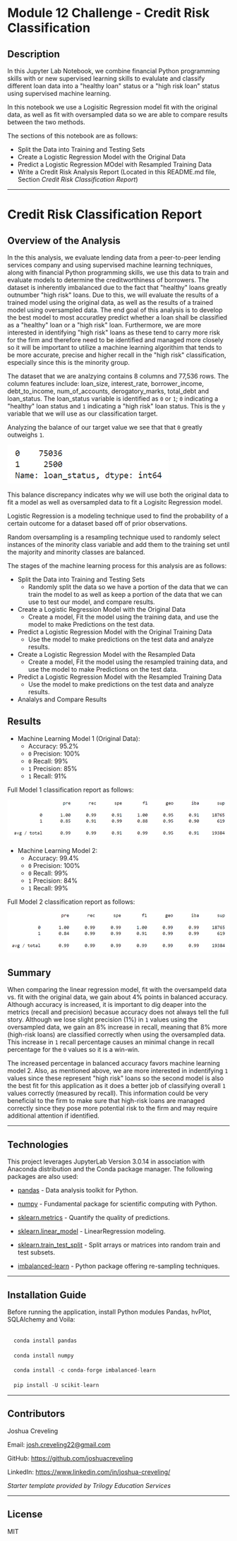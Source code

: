 # Module 12 Challenge - Credit Risk Classification

## Description

In this Jupyter Lab Notebook, we combine financial Python programming skills with or new supervised learning skills to evalulate and classify different loan data into a "healthy loan" status or a "high risk loan" status using supervised machine learning.

In this notebook we use a Logisitic Regression model fit with the original data, as well as fit with oversampled data so we are able to compare results between the two methods. 

The sections of this notebook are as follows: 

* Split the Data into Training and Testing Sets
* Create a Logistic Regression Model with the Original Data
* Predict a Logistic Regression MOdel with Resampled Training Data
* Write a Credit Risk Analysis Report (Located in this README.md file, Section *Credit Risk Classification Report*)

---

# Credit Risk Classification Report

## Overview of the Analysis

In the this analysis, we evaluate lending data from a peer-to-peer lending services company and using supervised machine learning techniques, along with financial Python programming skills, we use this data to train and evaluate models to determine the creditworthiness of borrowers.  The dataset is inherently imbalanced due to the fact that "healthy" loans greatly outnumber "high risk" loans.  Due to this, we will evaluate the results of a trained model using the original data, as well as the results of a trained model using oversampled data.  The end goal of this analysis is to develop the best model to most accuratley predict whether a loan shall be classified as a "healthy" loan or a "high risk" loan.  Furthermore, we are more interested in identifying "high risk" loans as these tend to carry more risk for the firm and therefore need to be identified and managed more closely so it will be important to utilize a machine learning algorithim that tends to be more accurate, precise and higher recall in the "high risk" classification, especially since this is the minority group. 

The dataset that we are analzying contains 8 columns and 77,536 rows.  The column features include: loan_size, interest_rate, borrower_income, debt_to_income, num_of_accounts, derogatory_marks, total_debt and loan_status.  The loan_status variable is identified as `0` or `1`; `0` indicating a "healthy" loan status and `1` indicating a "high risk" loan status.  This is the `y` variable that we will use as our classification target.  

Analyzing the balance of our target value we see that that `0` greatly outweighs `1`. 

![A screenshot depicting balance of our target.](./Images/balance.PNG)

This balance discrepancy indicates why we will use both the original data to fit a model as well as oversampled data to fit a Logisitc Regression model.  

Logistic Regression is a modeling technique used to find the probability of a certain outcome for a dataset based off of prior observations.

Random oversampling is a resampling technique used to randomly select instances of the minority class variable and add them to the training set until the majority and minority classes are balanced. 

The stages of the machine learning process for this analysis are as follows:

* Split the Data into Training and Testing Sets
    * Randomly split the data so we have a portion of the data that we can train the model to as well as keep a portion of the data that we can use to test our model, and compare results.
* Create a Logistic Regression Model with the Original Data
    * Create a model, Fit the model using the training data, and use the model to make Predictions on the test data.
* Predict a Logistic Regression Model with the Original Training Data
    * Use the model to make predictions on the test data and analyze results.
* Create a Logistic Regression Model with the Resampled Data
    * Create a model, Fit the model using the resampled training data, and use the model to make Predictions on the test data.
* Predict a Logistic Regression Model with the Resampled Training Data
    * Use the model to make predictions on the test data and analyze results.
* Analalys and Compare Results

## Results

* Machine Learning Model 1 (Original Data):
  * Accuracy: 95.2%
  * `0` Precision: 100%
  * `0` Recall: 99%
  * `1` Precision: 85%
  * `1` Recall: 91%

Full Model 1 classification report as follows:   

![A screenshot depicting model 1 classification report.](./Images/model1.PNG)


* Machine Learning Model 2:
  * Accuracy: 99.4%
  * `0` Precision: 100%
  * `0` Recall: 99%
  * `1` Precision: 84%
  * `1` Recall: 99%


Full Model 2 classification report as follows:   

![A screenshot depicting model 2 classification report.](./Images/model2.PNG)


## Summary

When comparing the linear regression model, fit with the oversampeld data vs. fit with the original data, we gain about 4% points in balanced accuracy.  Although accuracy is increased, it is important to dig deaper into the metrics (recall and precision) becasue accuracy does not always tell the full story. Although we lose slight precision (1%) in `1` values using the oversampled data, we gain an 8% increase in recall, meaning that 8% more (high-risk loans) are classified correctly when using the oversampled data.  This increase in `1` recall percentage causes an minimal change in recall percentage for the `0` values so it is a win-win.  

The increased percentage in balanced accuracy favors machine learning model 2.  Also, as mentioned above, we are more interested in indentifying `1` values since these represent "high risk" loans so the second model is also the best fit for this application as it does a better job of classifying overall `1` values correctly (measured by recall).  This information could be very beneficial to the firm to make sure that high-risk loans are managed correctly since they pose more potential risk to the firm and may require additional attention if identified.    

---

## Technologies

This project leverages JupyterLab Version 3.0.14 in association with Anaconda distribution and the Conda package manager.  The following packages are also used: 

* [pandas](https://github.com/pandas-dev/pandas) - Data analysis toolkit for Python.

* [numpy](https://github.com/numpy/numpy) - Fundamental package for scientific computing with Python.

* [sklearn.metrics](https://scikit-learn.org/stable/modules/model_evaluation.html) - Quantify the quality of predictions.

* [sklearn.linear_model](https://scikit-learn.org/stable/modules/generated/sklearn.linear_model.LinearRegression.html) - LinearRegression modeling.

* [sklearn.train_test_split](https://scikit-learn.org/stable/modules/generated/sklearn.model_selection.train_test_split.html) - Split arrays or matrices into random train and test subsets.

* [imbalanced-learn](https://pypi.org/project/imbalanced-learn/) - Python package offering re-sampling techniques.

---

## Installation Guide

Before running the application, install Python modules Pandas, hvPlot, SQLAlchemy and Voila:

```python

  conda install pandas

  conda install numpy

  conda install -c conda-forge imbalanced-learn

  pip install -U scikit-learn

```
---

## Contributors

Joshua Creveling

Email: josh.creveling22@gmail.com

GitHub: https://github.com/joshuacreveling

LinkedIn: https://www.linkedin.com/in/joshua-creveling/

*Starter template provided by Trilogy Education Services*

---

## License

MIT
